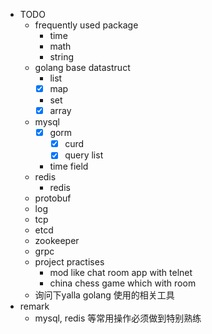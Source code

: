- TODO
    - frequently used package
        - time
        - math
        - string
    - golang base datastruct
        - list
        - [x] map
        - set
        - [x] array
    - mysql
        - [x] gorm
            - [x] curd
            - [x] query list
        - time field
    - redis
        - redis
    - protobuf
    - log
    - tcp
    - etcd
    - zookeeper
    - grpc
    - project practises
        - mod like chat room app with telnet
        - china chess game which with room
    - 询问下yalla golang 使用的相关工具
- remark
    - mysql, redis 等常用操作必须做到特别熟练
